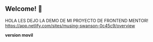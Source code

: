 ## Welcome! 👋
HOLA LES DEJO LA DEMO DE MI PROYECTO DE FRONTEND MENTOR!
https://app.netlify.com/sites/musing-swanson-0c45c9/overview

<strong>version movil</strong>